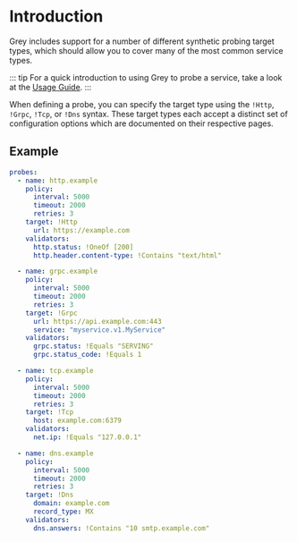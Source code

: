 # Introduction
Grey includes support for a number of different synthetic probing target types, which should
allow you to cover many of the most common service types.

::: tip
For a quick introduction to using Grey to probe a service, take a look at the
[Usage Guide](../guide/README.md).
:::

When defining a probe, you can specify the target type using the `!Http`, `!Grpc`, `!Tcp`, or `!Dns` syntax. These
target types each accept a distinct set of configuration options which are documented
on their respective pages.

## Example

```yaml
probes:
  - name: http.example
    policy:
      interval: 5000
      timeout: 2000
      retries: 3
    target: !Http
      url: https://example.com
    validators:
      http.status: !OneOf [200]
      http.header.content-type: !Contains "text/html"

  - name: grpc.example
    policy:
      interval: 5000
      timeout: 2000
      retries: 3
    target: !Grpc
      url: https://api.example.com:443
      service: "myservice.v1.MyService"
    validators:
      grpc.status: !Equals "SERVING"
      grpc.status_code: !Equals 1

  - name: tcp.example
    policy:
      interval: 5000
      timeout: 2000
      retries: 3
    target: !Tcp
      host: example.com:6379
    validators:
      net.ip: !Equals "127.0.0.1"

  - name: dns.example
    policy:
      interval: 5000
      timeout: 2000
      retries: 3
    target: !Dns
      domain: example.com
      record_type: MX
    validators:
      dns.answers: !Contains "10 smtp.example.com"
```
